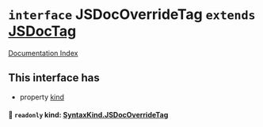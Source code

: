# `interface` JSDocOverrideTag `extends` [JSDocTag](../interface.JSDocTag/README.md)

[Documentation Index](../README.md)

## This interface has

- property [kind](#-readonly-kind-syntaxkindjsdocoverridetag)


#### 📄 `readonly` kind: [SyntaxKind.JSDocOverrideTag](../enum.SyntaxKind/README.md#jsdocoverridetag--337)



